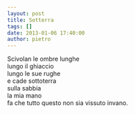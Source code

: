 ```yaml
---
layout: post
title: Sotterra
tags: []
date: 2013-01-06 17:40:00
author: pietro
---
```

Scivolan le ombre lunghe<br/>lungo il ghiaccio<br/>lungo le sue rughe<br/>e cade sottoterra<br/>sulla sabbia<br/>la mia mano<br/>fa che tutto questo&nbsp;non sia vissuto invano.
